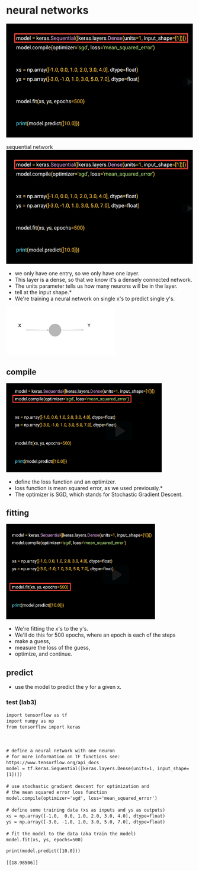 # neural networks

![](./nur1.png)




sequential network
![](./nur1.png)


* we only have one entry, so we only have one layer.
* This layer is a dense, so that we know it's a densely connected network.
* The units parameter tells us how many neurons will be in the layer.
* tell at the input shape.* 
* We're training a neural network on single x's to predict single y's.

![](./nur3.png)

## compile

![](./nur4.png)

* define the loss function and an optimizer.
* loss function is mean squared error, as we used previously.* 
* The optimizer is SGD, which stands for Stochastic Gradient Descent.


##  fitting

![](./nur5.png)

* We're fitting the x's to the y's.
* We'll do this for 500 epochs, where an epoch is each of the steps 
 * make a guess, 
 * measure the loss of the guess, 
 * optimize, and continue. 

## predict

*  use the model to predict the y for a given x.


### test (lab3)

```
import tensorflow as tf
import numpy as np
from tensorflow import keras



# define a neural network with one neuron
# for more information on TF functions see: https://www.tensorflow.org/api_docs
model = tf.keras.Sequential([keras.layers.Dense(units=1, input_shape=[1])])

# use stochastic gradient descent for optimization and
# the mean squared error loss function
model.compile(optimizer='sgd', loss='mean_squared_error')

# define some training data (xs as inputs and ys as outputs)
xs = np.array([-1.0,  0.0, 1.0, 2.0, 3.0, 4.0], dtype=float)
ys = np.array([-3.0, -1.0, 1.0, 3.0, 5.0, 7.0], dtype=float)

# fit the model to the data (aka train the model)
model.fit(xs, ys, epochs=500)

```

```
print(model.predict([10.0]))

[[18.98506]]

```

